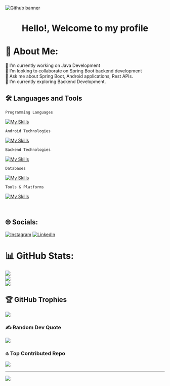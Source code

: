 ![Github banner](https://github.com/user-attachments/assets/4c23c615-ec32-4e65-9eac-b60e481f73fa)

<h1>
 <p align="center">
 Hello!, Welcome to my profile
</p>
</h1>

# 💫 About Me:
🔭 I’m currently working on Java Development<br>🤝 I’m looking to collaborate on Spring Boot backend development<br>👯 Ask me about Spring Boot, Android applications, Rest APIs.<br>🌱 I’m currently exploring Backend Development.


## 🛠️ Languages and Tools
`Programming Languages`

[![My Skills](https://skillicons.dev/icons?i=java,kotlin,dart,c,cpp&theme=dark)]()

`Android Technologies`

[![My Skills](https://skillicons.dev/icons?i=androidstudio,materialui,redis,kafka,gradle&theme=dark)]()

`Backend Technologies`

[![My Skills](https://skillicons.dev/icons?i=spring,hibernate,docker,maven&theme=dark)]()

`Databases`

[![My Skills](https://skillicons.dev/icons?i=mysql,postgresql,mongodb,sqlite&theme=dark)]()

`Tools & Platforms`

[![My Skills](https://skillicons.dev/icons?i=vscode,idea,postman,git,github,githubcopilot,firebase,githubactions,gitlab,railway&theme=dark)](https://skillicons.dev)

<br/>

## 🌐 Socials:
[![Instagram](https://img.shields.io/badge/Instagram-%23E4405F.svg?logo=Instagram&logoColor=white)](https://instagram.com/itz_gsl_tiger) [![LinkedIn](https://img.shields.io/badge/LinkedIn-%230A66C2.svg?logo=LinkedIn&logoColor=white)](https://www.linkedin.com/in/gyarsilalsolanki)


# 📊 GitHub Stats:
![](https://github-readme-stats.vercel.app/api?username=gyarsilalsolanki011&theme=tokyonight&hide_border=true&include_all_commits=false&count_private=false)<br/>
![](https://github-readme-streak-stats.herokuapp.com/?user=gyarsilalsolanki011&theme=tokyonight&hide_border=true)<br/>
![](https://github-readme-stats.vercel.app/api/top-langs/?username=gyarsilalsolanki011&theme=tokyonight&hide_border=true&include_all_commits=false&count_private=false&layout=compact)

## 🏆 GitHub Trophies
![](https://github-profile-trophy.vercel.app/?username=gyarsilalsolanki011&theme=tokyonight&no-frame=true&no-bg=false&margin-w=4)

### ✍️ Random Dev Quote
![](https://quotes-github-readme.vercel.app/api?type=horizontal&theme=tokyonight)

### 🔝 Top Contributed Repo
![](https://github-contributor-stats.vercel.app/api?username=gyarsilalsolanki011&limit=5&theme=tokyonight&combine_all_yearly_contributions=true)

---
[![](https://visitcount.itsvg.in/api?id=gyarsilalsolanki011&icon=5&color=0)](https://visitcount.itsvg.in)

<!-- Proudly created with GPRM ( https://gprm.itsvg.in ) -->
